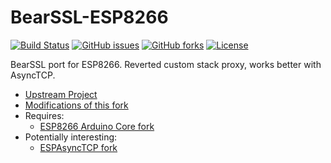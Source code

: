 # BearSSL-ESP8266
[![Build Status](https://travis-ci.org/Adam5Wu/bearssl-esp8266.svg?branch=adam5wu/master)](https://travis-ci.org/Adam5Wu/bearssl-esp8266)
[![GitHub issues](https://img.shields.io/github/issues/Adam5Wu/bearssl-esp8266.svg)](https://github.com/Adam5Wu/bearssl-esp8266/issues)
[![GitHub forks](https://img.shields.io/github/forks/Adam5Wu/bearssl-esp8266.svg)](https://github.com/Adam5Wu/bearssl-esp8266/network)
[![License](https://img.shields.io/github/license/Adam5Wu/bearssl-esp8266.svg)](./LICENSE.txt)

BearSSL port for ESP8266.
Reverted custom stack proxy, works better with AsyncTCP.

* [Upstream Project](https://github.com/earlephilhower/bearssl-esp8266)
* [Modifications of this fork](MODIFICATIONS.md)
* Requires:
	- [ESP8266 Arduino Core fork](https://github.com/Adam5Wu/Arduino)
* Potentially interesting:
  - [ESPAsyncTCP fork](https://github.com/Adam5Wu/ESPAsyncTCP)
